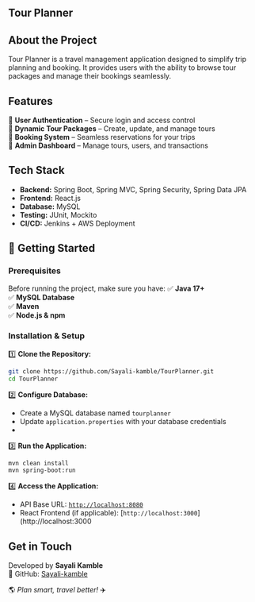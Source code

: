 ## Tour Planner

## About the Project
Tour Planner is a travel management application designed to simplify trip planning and booking. It provides users with the ability to browse tour packages and manage their bookings seamlessly.

## Features
🔹 **User Authentication** – Secure login and access control  
🔹 **Dynamic Tour Packages** – Create, update, and manage tours  
🔹 **Booking System** – Seamless reservations for your trips  
🔹 **Admin Dashboard** – Manage tours, users, and transactions  

## Tech Stack
- **Backend:** Spring Boot, Spring MVC, Spring Security, Spring Data JPA  
- **Frontend:** React.js  
- **Database:** MySQL  
- **Testing:** JUnit, Mockito  
- **CI/CD:** Jenkins + AWS Deployment  

## 🚀 Getting Started
### Prerequisites
Before running the project, make sure you have:
✅ **Java 17+**  
✅ **MySQL Database**  
✅ **Maven**  
✅ **Node.js & npm** 

### Installation & Setup
1️⃣ **Clone the Repository:**
   ```bash
   git clone https://github.com/Sayali-kamble/TourPlanner.git
   cd TourPlanner
   ```
2️⃣ **Configure Database:**
   - Create a MySQL database named `tourplanner`
   - Update `application.properties` with your database credentials
   - 
3️⃣ **Run the Application:**
   ```bash
   mvn clean install
   mvn spring-boot:run
   ```
4️⃣ **Access the Application:**
   - API Base URL: [`http://localhost:8080`](http://localhost:8080)  
   - React Frontend (if applicable): [`http://localhost:3000`](http://localhost:3000

## Get in Touch
Developed by **Sayali Kamble**  
🔗 GitHub: [Sayali-kamble](https://github.com/Sayali-kamble)  

🌎 *Plan smart, travel better!* ✈️
